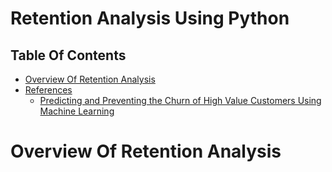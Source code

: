 # Retention Analysis Using Python

## Table Of Contents
- [Overview Of Retention Analysis]()
- [References]()
    - [Predicting and Preventing the Churn of High Value Customers Using Machine Learning](https://towardsdatascience.com/predicting-and-preventing-the-churn-of-high-value-customers-using-machine-learning-adbb4a61095d)

# Overview Of Retention Analysis
